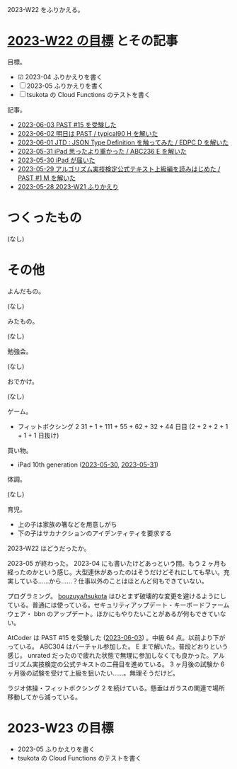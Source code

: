 2023-W22 をふりかえる。

# [2023-W22 の目標][2023-05-28] とその記事

目標。

- ☑ 2023-04 ふりかえりを書く
- ☐ 2023-05 ふりかえりを書く
- ☐ tsukota の Cloud Functions のテストを書く

記事。

- [2023-06-03 PAST #15 を受験した][2023-06-03]
- [2023-06-02 明日は PAST / typical90 H を解いた][2023-06-02]
- [2023-06-01 JTD : JSON Type Definition を触ってみた / EDPC D を解いた][2023-06-01]
- [2023-05-31 iPad 思ったより重かった / ABC236 E を解いた][2023-05-31]
- [2023-05-30 iPad が届いた][2023-05-30]
- [2023-05-29 アルゴリズム実技検定公式テキスト上級編を読みはじめた / PAST #1 M を解いた][2023-05-29]
- [2023-05-28 2023-W21 ふりかえり][2023-05-28]

# つくったもの

(なし)

# その他

よんだもの。

(なし)

みたもの。

(なし)

勉強会。

(なし)

おでかけ。

(なし)

ゲーム。

- フィットボクシング 2 31 + 1 + 111 + 55 + 62 + 32 + 44 日目 (2 + 2 + 2 + 1 + 1  + 1 日抜け)

買い物。

- iPad 10th generation ([2023-05-30], [2023-05-31])

体調。

(なし)

育児。

- 上の子は家族の箸などを用意しがち
- 下の子はサカナクションのアイデンティティを要求する

2023-W22 はどうだったか。

2023-05 が終わった。 2023-04 にも書いたけどあっという間。もう 2 ヶ月も経ったのかという感じ。大型連休があったのはそうだけどそれにしても早い。充実している……から……？仕事以外のことはほとんど何もできていない。

プログラミング。 [bouzuya/tsukota] はひとまず破壊的な変更を避けるようにしている。普通には使っている。セキュリティアップデート・キーボードファームウェア・ bbn のアップデート。ほかにもやりたいことがあるが何もできていない。

AtCoder は PAST #15 を受験した ([2023-06-03]) 。中級 64 点。以前より下がっている。 ABC304 はバーチャル参加した。 E まで解いた。普段どおりという感じ。 unrated だったので疲れた状態で無理に参加しなくても良かった。アルゴリズム実技検定の公式テキストの二冊目を進めている。 3 ヶ月後の試験か 6 ヶ月後の試験を受けて上級を狙いたい……。無理そうだけど。

ラジオ体操・フィットボクシング 2 を続けている。懸垂はガラスの関連で場所移動してから減っている。

# 2023-W23 の目標

- 2023-05 ふりかえりを書く
- tsukota の Cloud Functions のテストを書く

[2023-05-28]: https://blog.bouzuya.net/2023/05/28/
[2023-05-29]: https://blog.bouzuya.net/2023/05/29/
[2023-05-30]: https://blog.bouzuya.net/2023/05/30/
[2023-05-31]: https://blog.bouzuya.net/2023/05/31/
[2023-06-01]: https://blog.bouzuya.net/2023/06/01/
[2023-06-02]: https://blog.bouzuya.net/2023/06/02/
[2023-06-03]: https://blog.bouzuya.net/2023/06/03/
[bouzuya/tsukota]: https://github.com/bouzuya/tsukota
